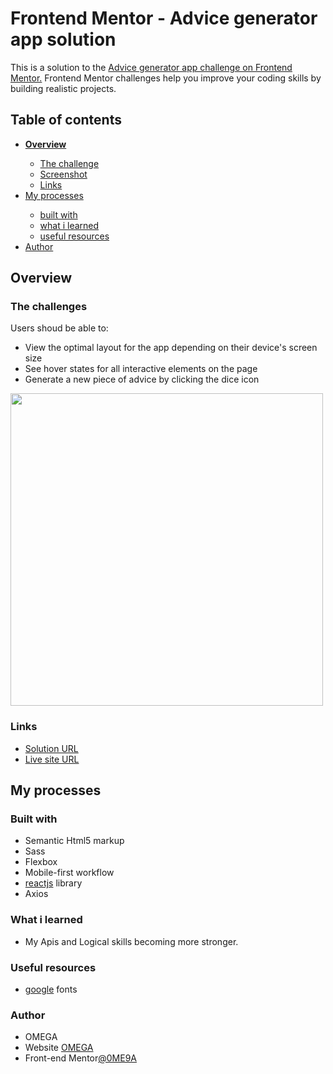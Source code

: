 <h1>Frontend Mentor - Advice generator app solution</h1>
<p>This is a solution to the <a href="https://www.frontendmentor.io/challenges/advice-generator-app-QdUG-13db">Advice generator app challenge on Frontend Mentor.</a> Frontend Mentor challenges help you improve your coding skills by building realistic projects.</p>

<h2>Table of contents</h2>
<ul>
  <li><strong><a href="#overview">Overview</a></strong></li>
  <ul>
    <li><a href="#thechallenges">The challenge</a></li>
    <li><a href="#screenshot">Screenshot</a></li>
    <li><a href="#links">Links</a></li>
  </ul>
  <li><a href="#my-processes">My processes</a></li>
  <ul>
    <li><a href="#built-with">built with</a></li>
    <li><a href="#what-i-learned">what i learned</a></li>
    <li><a href="#useful-resources">useful resources</a></li>
   </ul>
   <li><a href="#author">Author</a></li>
</ul>



<!-- list classess start -->
<h2 id="overview">Overview</h2>
<h3>The challenges</h3>
<p>Users shoud be able to:</p>
<ul>
  <li>View the optimal layout for the app depending on their device's screen size</li>
  <li>See hover states for all interactive elements on the page</li>
  <li>Generate a new piece of advice by clicking the dice icon</li>
</ul>
<img id="screenshot" width="500" src="https://images.unsplash.com/photo-1563467943-942a5c6e4ea1?ixlib=rb-1.2.1&ixid=MnwxMjA3fDB8MHxwaG90by1wYWdlfHx8fGVufDB8fHx8&auto=format&fit=crop&w=1470&q=80" alt="">
<h3 id="links">Links</h3>
<ul>
  <li><a href="https://github.com/0ME9A/advice-generator">Solution URL</a></li>
  <li><a href="https://0me9a.github.io/advice-generator/">Live site URL</a></li>
</ul>
<!-- list classess end -->


<!-- list classess start -->
<h2 id="my-processes">My processes</h2>
<h3 id="built-with">Built with</h3>
<ul>
  <li>Semantic Html5 markup</li>
  <li>Sass</li>
  <li>Flexbox</li>
  <li>Mobile-first workflow</li>
  <li><a href="https://reactjs.com">reactjs</a> library</li>
  <li>Axios</li>
</ul>
<h3 id="what-i-learned">What i learned</h3>
<ul>
  <li>My Apis and Logical skills becoming more stronger.</li>
</ul>

<h3 id="useful-resources">Useful resources</h3>
<ul>
  <li>
    <a href="https://fonts.google.com/">google</a> fonts
  </li>
</ul>
<h3 id="author">Author</h3>
<ul>
  <li>OMEGA</li>
  <li>Website <a href="https://ome9a.com">OMEGA</a></li>
  <li>Front-end Mentor<a href="https://www.frontendmentor.io/profile/0me9a">@0ME9A</a></li>
</ul>
<!-- list classess end -->
